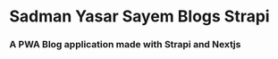 <h1>Sadman Yasar Sayem Blogs Strapi</h1>
<h3>A PWA Blog application made with Strapi and Nextjs</h3>